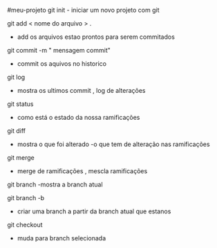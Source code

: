 #meu-projeto
git init - 
 iniciar um novo projeto com git

git add < nome do arquivo > .
- add os arquivos estao prontos para serem commitados

git commit -m " mensagem commit"
- commit os aquivos no historico

git log 
- mostra os ultimos commit , log de alterações 

git status 
- como está o estado da nossa ramificações 

git diff
- mostra o que foi alterado
-o que tem de alteração nas  ramificações 

git merge 

- merge de ramificações , mescla ramificações 

git branch 
-mostra a branch atual

git branch -b <nome-da-branch>
- criar uma branch a partir da branch atual que estanos 

git checkout  <nome-da-branch >
- muda para branch  selecionada 







